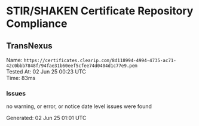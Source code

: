 # STIR/SHAKEN Certificate Repository Compliance

## TransNexus

Name: `https://certificates.clearip.com/8d118994-4994-4735-ac71-42c0bbb7848f/94fae31b60eef5cfee74d0404d1c77e9.pem`\
Tested At: 02 Jun 25 00:23 UTC\
Time: 83ms

### Issues

no warning, or error, or notice date level issues were found

Generated: 02 Jun 25 01:01 UTC